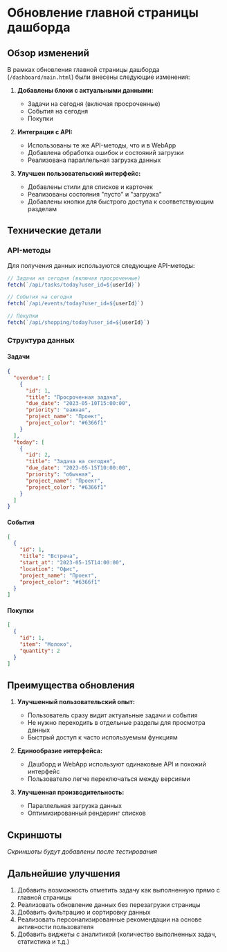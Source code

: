 # Обновление главной страницы дашборда

## Обзор изменений

В рамках обновления главной страницы дашборда (`/dashboard/main.html`) были внесены следующие изменения:

1. **Добавлены блоки с актуальными данными:**
   - Задачи на сегодня (включая просроченные)
   - События на сегодня
   - Покупки

2. **Интеграция с API:**
   - Использованы те же API-методы, что и в WebApp
   - Добавлена обработка ошибок и состояний загрузки
   - Реализована параллельная загрузка данных

3. **Улучшен пользовательский интерфейс:**
   - Добавлены стили для списков и карточек
   - Реализованы состояния "пусто" и "загрузка"
   - Добавлены кнопки для быстрого доступа к соответствующим разделам

## Технические детали

### API-методы

Для получения данных используются следующие API-методы:

```javascript
// Задачи на сегодня (включая просроченные)
fetch(`/api/tasks/today?user_id=${userId}`)

// События на сегодня
fetch(`/api/events/today?user_id=${userId}`)

// Покупки
fetch(`/api/shopping/today?user_id=${userId}`)
```

### Структура данных

#### Задачи
```json
{
  "overdue": [
    {
      "id": 1,
      "title": "Просроченная задача",
      "due_date": "2023-05-10T15:00:00",
      "priority": "важная",
      "project_name": "Проект",
      "project_color": "#6366f1"
    }
  ],
  "today": [
    {
      "id": 2,
      "title": "Задача на сегодня",
      "due_date": "2023-05-15T10:00:00",
      "priority": "обычная",
      "project_name": "Проект",
      "project_color": "#6366f1"
    }
  ]
}
```

#### События
```json
[
  {
    "id": 1,
    "title": "Встреча",
    "start_at": "2023-05-15T14:00:00",
    "location": "Офис",
    "project_name": "Проект",
    "project_color": "#6366f1"
  }
]
```

#### Покупки
```json
[
  {
    "id": 1,
    "item": "Молоко",
    "quantity": 2
  }
]
```

## Преимущества обновления

1. **Улучшенный пользовательский опыт:**
   - Пользователь сразу видит актуальные задачи и события
   - Не нужно переходить в отдельные разделы для просмотра данных
   - Быстрый доступ к часто используемым функциям

2. **Единообразие интерфейса:**
   - Дашборд и WebApp используют одинаковые API и похожий интерфейс
   - Пользователю легче переключаться между версиями

3. **Улучшенная производительность:**
   - Параллельная загрузка данных
   - Оптимизированный рендеринг списков

## Скриншоты

_Скриншоты будут добавлены после тестирования_

## Дальнейшие улучшения

1. Добавить возможность отметить задачу как выполненную прямо с главной страницы
2. Реализовать обновление данных без перезагрузки страницы
3. Добавить фильтрацию и сортировку данных
4. Реализовать персонализированные рекомендации на основе активности пользователя
5. Добавить виджеты с аналитикой (количество выполненных задач, статистика и т.д.)